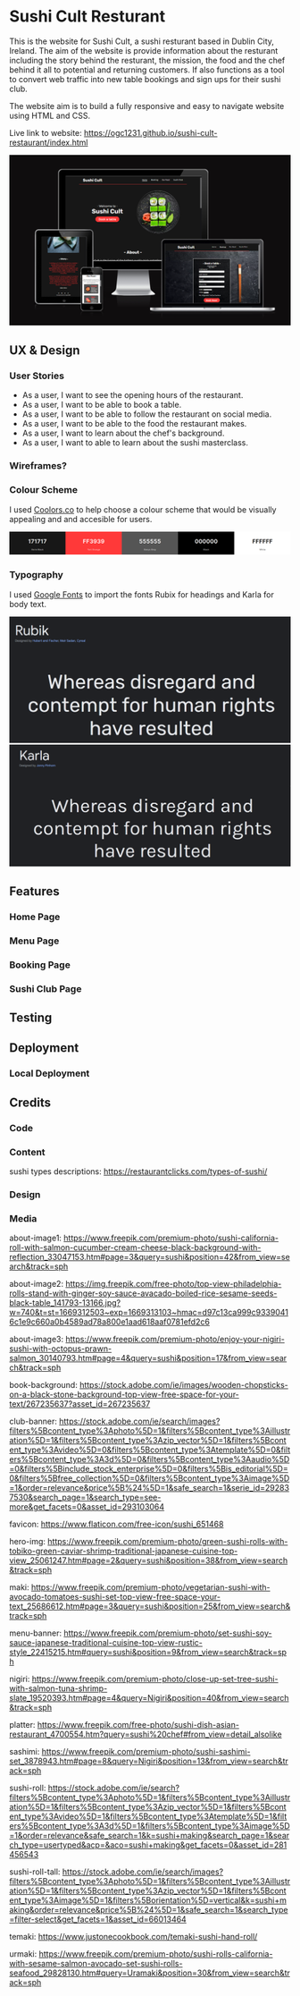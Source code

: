 # Sushi Cult Resturant
This is the website for Sushi Cult, a sushi resturant based in Dublin City, Ireland. The aim of the website is provide information about the resturant including the story behind the resturant, the mission, the food and the chef behind it all to potential and returning customers. If also functions as a tool to convert web traffic into new table bookings and sign ups for their sushi club.

The website aim is to build a fully responsive and easy to navigate website using HTML and CSS.

Live link to website: https://ogc1231.github.io/sushi-cult-restaurant/index.html

![Colour Scheme](https://github.com/ogc1231/sushi-cult-restaurant/blob/main/documentation/testing/website-preview.PNG)

## UX & Design
### User Stories
- As a user, I want to see the opening hours of the restaurant.
- As a user, I want to be able to book a table.
- As a user, I want to be able to follow the restaurant on social media.
- As a user, I want to be able to the food the restaurant makes.
- As a user, I want to learn about the chef's background.
- As a user, I want to able to learn about the sushi masterclass.
### Wireframes?

### Colour Scheme

I used [Coolors.co](https://coolors.co/171717-ff3939-555555-000000-ffffff) to help choose a colour scheme that would be visually appealing and and accesible for users.

![Colour Scheme](https://github.com/ogc1231/sushi-cult-restaurant/blob/main/documentation/testing/coolor-scheme.PNG)

### Typography
I used [Google Fonts](https://fonts.google.com/) to import the fonts Rubix for headings and Karla for body text.

![Rubik](https://github.com/ogc1231/sushi-cult-restaurant/blob/main/documentation/testing/rubik-font.PNG)
![Karla](https://github.com/ogc1231/sushi-cult-restaurant/blob/main/documentation/testing/karla-font.PNG)

## Features
### Home Page
### Menu Page
### Booking Page
### Sushi Club Page

## Testing

## Deployment
### Local Deployment 

## Credits
### Code
### Content

sushi types descriptions:
https://restaurantclicks.com/types-of-sushi/
### Design
### Media

about-image1:
https://www.freepik.com/premium-photo/sushi-california-roll-with-salmon-cucumber-cream-cheese-black-background-with-reflection_33047153.htm#page=3&query=sushi&position=42&from_view=search&track=sph

about-image2:
https://img.freepik.com/free-photo/top-view-philadelphia-rolls-stand-with-ginger-soy-sauce-avacado-boiled-rice-sesame-seeds-black-table_141793-13166.jpg?w=740&t=st=1669312503~exp=1669313103~hmac=d97c13ca999c93390416c1e9c660a0b4589ad78a800e1aad618aaf0781efd2c6

about-image3:
https://www.freepik.com/premium-photo/enjoy-your-nigiri-sushi-with-octopus-prawn-salmon_30140793.htm#page=4&query=sushi&position=17&from_view=search&track=sph

book-background: 
https://stock.adobe.com/ie/images/wooden-chopsticks-on-a-black-stone-background-top-view-free-space-for-your-text/267235637?asset_id=267235637

club-banner:
https://stock.adobe.com/ie/search/images?filters%5Bcontent_type%3Aphoto%5D=1&filters%5Bcontent_type%3Aillustration%5D=1&filters%5Bcontent_type%3Azip_vector%5D=1&filters%5Bcontent_type%3Avideo%5D=0&filters%5Bcontent_type%3Atemplate%5D=0&filters%5Bcontent_type%3A3d%5D=0&filters%5Bcontent_type%3Aaudio%5D=0&filters%5Binclude_stock_enterprise%5D=0&filters%5Bis_editorial%5D=0&filters%5Bfree_collection%5D=0&filters%5Bcontent_type%3Aimage%5D=1&order=relevance&price%5B%24%5D=1&safe_search=1&serie_id=292837530&search_page=1&search_type=see-more&get_facets=0&asset_id=293103064

favicon: 
https://www.flaticon.com/free-icon/sushi_651468

hero-img:
https://www.freepik.com/premium-photo/green-sushi-rolls-with-tobiko-green-caviar-shrimp-traditional-japanese-cuisine-top-view_25061247.htm#page=2&query=sushi&position=38&from_view=search&track=sph

maki:
https://www.freepik.com/premium-photo/vegetarian-sushi-with-avocado-tomatoes-sushi-set-top-view-free-space-your-text_25686612.htm#page=3&query=sushi&position=25&from_view=search&track=sph

menu-banner: 
https://www.freepik.com/premium-photo/set-sushi-soy-sauce-japanese-traditional-cuisine-top-view-rustic-style_22415215.htm#query=sushi&position=9&from_view=search&track=sph

nigiri:
https://www.freepik.com/premium-photo/close-up-set-tree-sushi-with-salmon-tuna-shrimp-slate_19520393.htm#page=4&query=Nigiri&position=40&from_view=search&track=sph

platter:
https://www.freepik.com/free-photo/sushi-dish-asian-restaurant_4700554.htm?query=sushi%20chef#from_view=detail_alsolike

sashimi:
https://www.freepik.com/premium-photo/sushi-sashimi-set_3878943.htm#page=8&query=Nigiri&position=13&from_view=search&track=sph

sushi-roll: 
https://stock.adobe.com/ie/search?filters%5Bcontent_type%3Aphoto%5D=1&filters%5Bcontent_type%3Aillustration%5D=1&filters%5Bcontent_type%3Azip_vector%5D=1&filters%5Bcontent_type%3Avideo%5D=1&filters%5Bcontent_type%3Atemplate%5D=1&filters%5Bcontent_type%3A3d%5D=1&filters%5Bcontent_type%3Aimage%5D=1&order=relevance&safe_search=1&k=sushi+making&search_page=1&search_type=usertyped&acp=&aco=sushi+making&get_facets=0&asset_id=281456543

sushi-roll-tall:
https://stock.adobe.com/ie/search/images?filters%5Bcontent_type%3Aphoto%5D=1&filters%5Bcontent_type%3Aillustration%5D=1&filters%5Bcontent_type%3Azip_vector%5D=1&filters%5Bcontent_type%3Aimage%5D=1&filters%5Borientation%5D=vertical&k=sushi+making&order=relevance&price%5B%24%5D=1&safe_search=1&search_type=filter-select&get_facets=1&asset_id=66013464

temaki:
https://www.justonecookbook.com/temaki-sushi-hand-roll/

urmaki:
https://www.freepik.com/premium-photo/sushi-rolls-california-with-sesame-salmon-avocado-set-sushi-rolls-seafood_29828130.htm#query=Uramaki&position=30&from_view=search&track=sph













